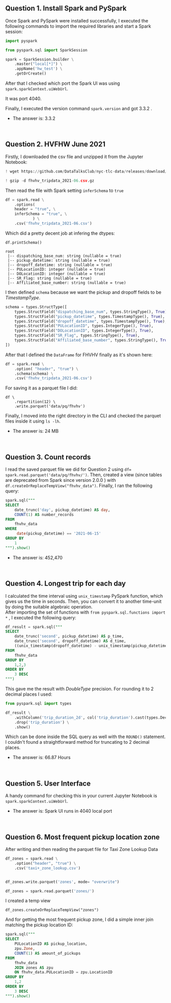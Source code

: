 ## Question 1. Install Spark and PySpark

Once Spark and PySpark were installed successfully, I executed the following commands
to import the required libraries and start a Spark session:

```python
import pyspark

from pyspark.sql import SparkSession

spark = SparkSession.builder \
    .master("local[*]") \
    .appName('hw_test') \
    .getOrCreate()
```

After that I checked which port the Spark UI was using `spark.sparkContext.uiWebUrl`.

It was port 4040.

Finally, I executed the version command `spark.version` and got 3.3.2 . 

* The answer is: 3.3.2

<br>

## Question 2. HVFHW June 2021

Firstly, I downloaded the csv file and unzipped it from the Jupyter Notebook:

```python
! wget https://github.com/DataTalksClub/nyc-tlc-data/releases/download/fhvhv/fhvhv_tripdata_2021-06.csv.gz

! gzip -d fhvhv_tripdata_2021-06.csv.gz
```

Then read the file with Spark setting `inferSchema` to `true` 

```python
df = spark.read \
    .options( 
    header = "true", \
    inferSchema = "true", \
            ) \
    .csv('fhvhv_tripdata_2021-06.csv')
```

Which did a pretty decent job at infering the dtypes:

`df.printSchema()`

```pyhton
root
 |-- dispatching_base_num: string (nullable = true)
 |-- pickup_datetime: string (nullable = true)
 |-- dropoff_datetime: string (nullable = true)
 |-- PULocationID: integer (nullable = true)
 |-- DOLocationID: integer (nullable = true)
 |-- SR_Flag: string (nullable = true)
 |-- Affiliated_base_number: string (nullable = true)
``` 
I then defined `schema` because we want the pickup and dropoff fields to be *TimestampType*.

```python
schema = types.StructType([
    types.StructField("dispatching_base_num", types.StringType(), True),
    types.StructField("pickup_datetime", types.TimestampType(), True),
    types.StructField("dropoff_datetime", types.TimestampType(), True),
    types.StructField("PULocationID", types.IntegerType(), True),
    types.StructField("DOLocationID", types.IntegerType(), True),
    types.StructField("SR_Flag", types.StringType(), True),
    types.StructField("Affiliated_base_number", types.StringType(), True)
])
```

After that I defined the `DataFrame` for FHVHV finally as it's shown here:

```python
df = spark.read \
    .option( "header", "true") \
    .schema(schema) \
    .csv('fhvhv_tripdata_2021-06.csv')
```

For saving it as a parquet file I did:

```pyhton
df \
    .repartition(12) \
    .write.parquet('data/pq/fhvhv')
```

Finally, I moved into the right directory in the CLI and checked the parquet files inside it using `ls -lh`.


* The answer is: 24 MB

<br>

## Question 3. Count records

I read the saved parquet file we did for Question 2 using `df= spark.read.parquet('data/pq/fhvhv/')`. Then, created a view
(since tables are deprecated from Spark since version 2.0.0 ) with `df.createOrReplaceTempView("fhvhv_data")`. Finally, I ran
the following query:

```sql
spark.sql("""
SELECT
    date_trunc('day', pickup_datetime) AS day,
    COUNT(1) AS number_records
FROM
    fhvhv_data
WHERE
     date(pickup_datetime) == '2021-06-15'
GROUP BY
    1
""").show()
```

* The answer is: 452,470

<br>

## Question 4. Longest trip for each day

I calculated the time interval using `unix_timestamp` PySpark function, which gives us the time in seconds. Then, you can convert it 
to another time-unit by doing the suitable algebraic operation.  
After importing the set of functions with `from pyspark.sql.functions import *` , I executed the following query:

```sql
df_result = spark.sql("""
SELECT
    date_trunc('second', pickup_datetime) AS p_time,
    date_trunc('second', dropoff_datetime) AS d_time,
    ((unix_timestamp(dropoff_datetime) - unix_timestamp(pickup_datetime))/3600) AS trip_duration
FROM
    fhvhv_data
GROUP BY
    1,2,3
ORDER BY
    3 DESC
""")
```

This gave me the result with *DoubleType* precision. For rounding it to 2 decimal places I used:

```python
from pyspark.sql import types

df_result \
    .withColumn('trip_duration_2d', col('trip_duration').cast(types.DecimalType(38,2))) \
    .drop('trip_duration') \
    .show() 
```

Which can be done inside the SQL query as well with the `ROUND()` statement. I couldn't found a straightforward method for truncating to 2 decimal places.

* The answer is: 66.87 Hours
    
<br>


## Question 5. User Interface

A handy command for checking this in your current Jupyter Notebook is `spark.sparkContext.uiWebUrl`.

* The answer is: Spark UI runs in 4040 local port

<br>

## Question 6. Most frequent pickup location zone

After writing and then reading the parquet file for Taxi Zone Lookup Data

```python
df_zones = spark.read \
    .option("header", "true") \
    .csv('taxi+_zone_lookup.csv')


df_zones.write.parquet('zones', mode= "overwrite")

df_zones = spark.read.parquet('zones/')
```

I created a temp view 

`df_zones.createOrReplaceTempView("zones")`

And for getting the most frequent pickup zone, I did a simple inner join matching the pickup location ID:

```sql
spark.sql("""
SELECT
    PULocationID AS pickup_location,
    zpu.Zone,
    COUNT(1) AS amount_of_pickups
FROM
    fhvhv_data 
    JOIN zones AS zpu
    ON fhvhv_data.PULocationID = zpu.LocationID
GROUP BY
    1,2
ORDER BY
    3 DESC
""").show()
```
